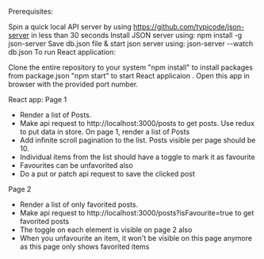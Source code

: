 Prerequisites:

Spin a quick local API server by using https://github.com/typicode/json-server in less than 30 seconds
Install JSON server using: npm install -g json-server
Save db.json file & start json server using: json-server --watch db.json
To run React application:

Clone the entire repository to your system
"npm install" to install packages from package.json
"npm start" to start React applicaion . Open this app in browser with the provided port number.

React app:
Page 1

- Render a list of Posts.
- Make api request to http://localhost:3000/posts to get posts. Use redux to
  put data in store. On page 1, render a list of Posts
- Add infinite scroll pagination to the list. Posts visible per page should be 10.
- Individual items from the list should have a toggle to mark it as favourite
- Favourites can be unfavorited also
- Do a put or patch api request to save the clicked post

Page 2

- Render a list of only favorited posts.
- Make api request to http://localhost:3000/posts?isFavourite=true to get
  favorited posts
- The toggle on each element is visible on page 2 also
- When you unfavourite an item, it won't be visible on this page anymore as this
  page only shows favorited items
